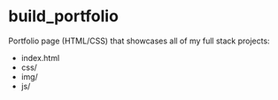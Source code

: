 # build_portfolio
Portfolio page (HTML/CSS) that showcases all of my full stack projects:
* index.html
* css/
* img/
* js/

